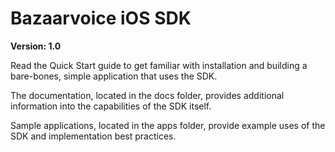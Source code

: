 Bazaarvoice iOS SDK
=

**Version: 1.0**

Read the Quick Start guide to get familiar with installation and building a bare-bones, simple application that uses the SDK.

The documentation, located in the docs folder, provides additional information into the capabilities of the SDK itself.

Sample applications, located in the apps folder, provide example uses of the SDK and implementation best practices.
